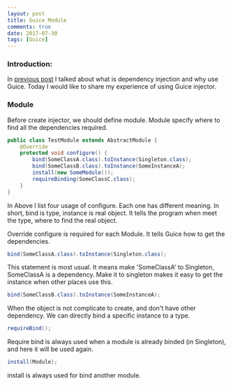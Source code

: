 ```yaml
---
layout: post
title: Guice Module
comments: true
date: 2017-07-30
tags: [Guice]
---
```


### Introduction:
In [previous post][1] I talked about what is dependency injection and
why use Guice. Today I would like to share my experience of using Guice
injector.


### Module
Before create injector, we should define module. Module specify where to
find all the dependencies required.

```java
public class TestModule extends AbstractModule {
    @Override
    protected void configure() {
        bind(SomeClassA.class).toInstance(Singleton.class);
        bind(SomeClassB.class).toInstance(SomeInstanceA);
        install(new SomeModule());
        requireBinding(SomeClassC.class);
    }
}
```

In Above I list four usage of configure. Each one has different meaning.
In short, bind is type, instance is real object. It tells the program
when meet the type, where to find the real object.

Override configure is required for each Module. It tells Guice how to
get the dependencies.

```java
bind(SomeClassA.class).toInstance(Singleton.class);
```

This statement is most usual. It means make 'SomeClassA' to Singleton,
SomeClassA is a dependency. Make it to singleton makes it easy to get
the instance when other places use this.


```java
bind(SomeClassB.class).toInstance(SomeInstanceA);
```

When the object is not complicate to create, and don't have other
dependency. We can directly bind a specific instance to a type.

```java
requireBind();
```

Require bind is always used when a module is already binded (in
Singleton), and here it will be used again.

```java
install(Module);
```

install is always used for bind another module.

[1]: http://www.leiyangblog.com/Guice-Dependency-Injection
